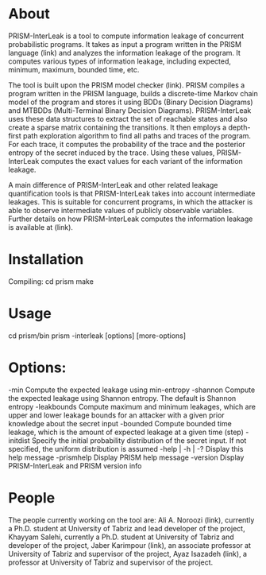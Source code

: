 # About
PRISM-InterLeak is a tool to compute information leakage of concurrent probabilistic programs. It takes as input a program written in the PRISM language (link) and analyzes the information leakage of the program. It computes various types of information leakage, including expected, minimum, maximum, bounded time, etc. 

The tool is built upon the PRISM model checker (link). PRISM compiles a program written in the PRISM language, builds a discrete-time Markov chain model of the program and stores it using BDDs (Binary Decision Diagrams) and MTBDDs (Multi-Terminal Binary Decision Diagrams). PRISM-InterLeak uses these data structures to extract the set of reachable states and also create a sparse matrix containing the transitions. It then employs a depth-first path exploration algorithm to find all paths and traces of the program. For each trace, it computes the probability of the trace and the posterior entropy of the secret induced by the trace. Using these values, PRISM-InterLeak computes the exact values for each variant of the information leakage. 

A main difference of PRISM-InterLeak and other related leakage quantification tools is that PRISM-InterLeak takes into account intermediate leakages. This is suitable for concurrent programs, in which the attacker is able to observe intermediate values of publicly observable variables. Further details on how PRISM-InterLeak computes the information leakage is available at (link).

# Installation
Compiling:
cd prism
make



# Usage
cd prism/bin
prism -interleak [options] <model-file> [more-options]

Options:
========

-min
Compute the expected leakage using min-entropy
-shannon
Compute the expected leakage using Shannon entropy. The default is Shannon entropy
-leakbounds
Compute maximum and minimum leakages, which are upper and lower leakage bounds for an attacker with a given prior knowledge about the secret input
-bounded <n>
Compute bounded time leakage, which is the amount of expected leakage at a given time (step)
-initdist <file>
Specify the initial probability distribution of the secret input. If not specified, the uniform distribution is assumed
-help | -h | -?
Display this help message
-prismhelp 
Display PRISM help message
-version 
Display PRISM-InterLeak and PRISM version info


# People
The people currently working on the tool are:
Ali A. Noroozi (link), currently a Ph.D. student at University of Tabriz and lead developer of the project,
Khayyam Salehi, currently a Ph.D. student at University of Tabriz and developer of the project,
Jaber Karimpour (link), an associate professor at University of Tabriz and supervisor of the project,
Ayaz Isazadeh (link), a professor at University of Tabriz and supervisor of the project.
